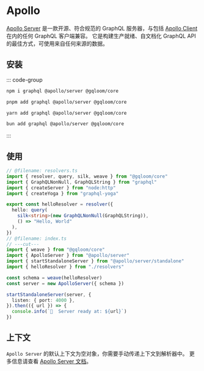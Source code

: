 # Apollo

[Apollo Server](https://www.apollographql.com/docs/apollo-server/) 是一款开源、符合规范的 GraphQL 服务器，与包括 [Apollo Client](https://www.apollographql.com/docs/react) 在内的任何 GraphQL 客户端兼容。
它是构建生产就绪、自文档化 GraphQL API 的最佳方式，可使用来自任何来源的数据。

## 安装

::: code-group
```sh [npm]
npm i graphql @apollo/server @gqloom/core
```
```sh [pnpm]
pnpm add graphql @apollo/server @gqloom/core
```
```sh [yarn]
yarn add graphql @apollo/server @gqloom/core
```
```sh [bun]
bun add graphql @apollo/server @gqloom/core
```
:::

## 使用
```ts twoslash
// @filename: resolvers.ts
import { resolver, query, silk, weave } from "@gqloom/core"
import { GraphQLNonNull, GraphQLString } from "graphql"
import { createServer } from "node:http"
import { createYoga } from "graphql-yoga"

export const helloResolver = resolver({
  hello: query(
    silk<string>(new GraphQLNonNull(GraphQLString)),
    () => "Hello, World"
  ),
})
// @filename: index.ts
// ---cut---
import { weave } from "@gqloom/core"
import { ApolloServer } from "@apollo/server"
import { startStandaloneServer } from "@apollo/server/standalone"
import { helloResolver } from "./resolvers"

const schema = weave(helloResolver)
const server = new ApolloServer({ schema })

startStandaloneServer(server, {
  listen: { port: 4000 },
}).then(({ url }) => {
  console.info(`🚀  Server ready at: ${url}`)
})
```

## 上下文

`Apollo Server` 的默认上下文为空对象，你需要手动传递上下文到解析器中。
更多信息请查看 [Apollo Server 文档](https://www.apollographql.com/docs/apollo-server/data/context)。